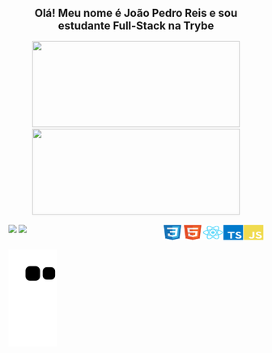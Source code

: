 <div align="center">
  <h2>Olá! Meu nome é João Pedro Reis e sou estudante Full-Stack na Trybe</h2>
  <a href="https://github.com/regariou">
  <img height="170em" width="410em" src="https://github-readme-stats.vercel.app/api?username=regariou&show_icons=true&theme=tokyonight&include_all_commits=true&count_private=true"/>
  <img height="170em"  width="410em" src="https://github-readme-stats.vercel.app/api/top-langs/?username=regariou&layout=compact&langs_count=7&theme=tokyonight"/>
</div>
<div style="display: inline_block"><br>
  <img align="right" alt="Rafa-Js" height="30" width="40" src="https://raw.githubusercontent.com/devicons/devicon/master/icons/javascript/javascript-plain.svg">
  <img align="right" alt="Rafa-Ts" height="30" width="40" src="https://raw.githubusercontent.com/devicons/devicon/master/icons/typescript/typescript-plain.svg">
  <img align="right" alt="Rafa-React" height="30" width="40" src="https://raw.githubusercontent.com/devicons/devicon/master/icons/react/react-original.svg">
  <img align="right" alt="Rafa-HTML" height="30" width="40" src="https://raw.githubusercontent.com/devicons/devicon/master/icons/html5/html5-original.svg">
  <img align="right" alt="Rafa-CSS" height="30" width="40" src="https://raw.githubusercontent.com/devicons/devicon/master/icons/css3/css3-original.svg">
  <span><a href = "mailto:contatojoaoreisjpk@gmail.com"><img src="https://img.shields.io/badge/-Gmail-%23333?style=for-the-badge&logo=gmail&logoColor=white" target="_blank"></a></span>
  <span><a href="https://www.linkedin.com/in/joaoreisjpk/" target="_blank"><img src="https://img.shields.io/badge/-LinkedIn-%230077B5?style=for-the-badge&logo=linkedin&logoColor=white" target="_blank"></a>  </span>
</div>
  
  ##
 
<div>
 
  ![Snake animation](https://github.com/rafaballerini/rafaballerini/blob/output/github-contribution-grid-snake.svg)
 
</div>
